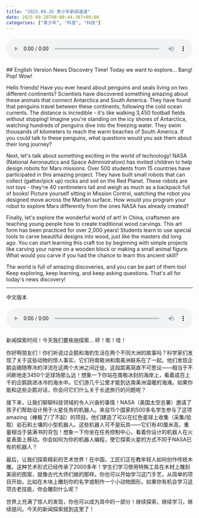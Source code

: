 ```yaml
---
title: "2025.09.26 青少年新闻速递"
date: 2025-09-26T08:00:44.387+08:00
categories: ["青少年", "科普", "科技"]
---
```

<audio controls style="width: 100%; max-width: 900px; margin: 1.5em 0; display: block;">
<source src="/mp3/teen_news/20250926.en.wav" type="audio/wav">
</audio>
## English Version
News Discovery Time! Today we want to explore... Bang! Pop! Wow!

Hello friends! Have you ever heard about penguins and seals living on two different continents? Scientists have discovered something amazing about these animals that connect Antarctica and South America. They have found that penguins travel between these continents, following the cold ocean currents. The distance is incredible - it's like walking 3,450 football fields without stopping! Imagine you're standing on the icy shores of Antarctica, watching hundreds of penguins dive into the freezing water. They swim thousands of kilometers to reach the warm beaches of South America. If you could talk to these penguins, what questions would you ask them about their long journey?

Next, let's talk about something exciting in the world of technology! NASA (National Aeronautics and Space Administration) has invited children to help design robots for Mars missions. Over 500 students from 15 countries have participated in this amazing project. They have built small robots that can collect (gather/pick up) rocks and soil on the Red Planet. These robots are not toys - they're 40 centimeters tall and weigh as much as a backpack full of books! Picture yourself sitting in Mission Control, watching the robot you designed move across the Martian surface. How would you program your robot to explore Mars differently from the ones NASA has already created?

Finally, let's explore the wonderful world of art! In China, craftsmen are teaching young people how to create traditional wood carvings. This art form has been practiced for over 2,000 years! Students learn to use special tools to carve beautiful designs into wood, just like the masters did long ago. You can start learning this craft too by beginning with simple projects like carving your name on a wooden block or making a small animal figure. What would you carve if you had the chance to learn this ancient skill?

The world is full of amazing discoveries, and you can be part of them too! Keep exploring, keep learning, and keep asking questions. That's all for today's news discovery!

---
中文版本
<audio controls style="width: 100%; max-width: 900px; margin: 1.5em 0; display: block;">
    <source src="/mp3/teen_news/20250926.cn.wav"
  type="audio/wav">
  </audio>
新闻探索时间！今天我们要疾驰探索... 砰！嘭！哇！

你好啊朋友们！你们听说过企鹅和海豹生活在两个不同大洲的故事吗？科学家们发现了关于这些动物的惊人事实，它们将南极洲和南美洲联系在了一起。他们发现企鹅会跟随寒冷的洋流在这两个大洲之间迁徙。这段距离简直不可思议——相当于不间断地走3450个足球场那么远！想象一下你站在南极冰封的海岸上，看着成百上千的企鹅跳进冰冷的海水中。它们游几千公里才能到达南美洲温暖的海滩。如果你能和这些企鹅对话，你会问它们什么关于长途旅行的问题呢？

接下来，让我们聊聊科技领域的令人兴奋的事情！NASA（美国太空总署）邀请了孩子们帮助设计用于火星任务的机器人。来自15个国家的500多名学生参与了这项 amazing（棒极了/了不起）的项目。他们建造了可以在红色星球上收集（采集/拾取）岩石和土壤的小型机器人。这些机器人可不是玩具——它们有40厘米高，重量相当于装满书的背包！想象一下你坐在任务控制中心，看着你设计的机器人在火星表面上移动。你会如何为你的机器人编程，使它探索火星的方式不同于NASA已有的机器人？

最后，让我们探索精彩的艺术世界！在中国，工匠们正在教年轻人如何创作传统木雕。这种艺术形式已经传承了2000多年！学生们学习使用特殊工具在木材上雕刻美丽的图案，就像古代大师们做的那样。你也可以开始学习这门手艺，从简单的项目开始，比如在木块上雕刻你的名字或制作一个小动物图形。如果你有机会学习这项古老技能，你会雕刻什么呢？

世界上充满了惊人的发现，你也可以成为其中的一部分！继续探索，继续学习，继续提问。今天的新闻探索就到这里了！